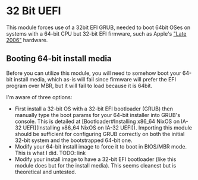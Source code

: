 # 32 Bit UEFI

This module forces use of a 32bit EFI GRUB, needed to boot 64bit OSes on systems with a 64-bit CPU but 32-bit EFI firmware, such as Apple's ["Late 2006"](http://refit.sourceforge.net/info/apple_efi.html) hardware.

## Booting 64-bit install media
Before you can utilize this module, you will need to somehow boot your 64-bit install media, which as-is will fail since firmware will prefer the EFI program over MBR, but it will fail to load because it is 64bit. 

I'm aware of three options:

 - First install a 32-bit OS with a 32-bit EFI bootloader (GRUB) then manually type the boot params for your 64-bit installer into GRUB's console. This is detailed at [Bootloader#Installing x86_64 NixOS on IA-32 UEFI](Installing x86_64 NixOS on IA-32 UEFI)). Importing this module should be sufficient for configuring GRUB correctly on both the initial 32-bit system and the bootstrapped 64-bit one.
 - Modify your 64-bit install image to force it to boot in BIOS/MBR mode. This is what I did. TODO: link
 - Modify your install image to have a 32-bit EFI bootloader (like this module does but for the install media). This seems cleanest but is theoretical and untested.